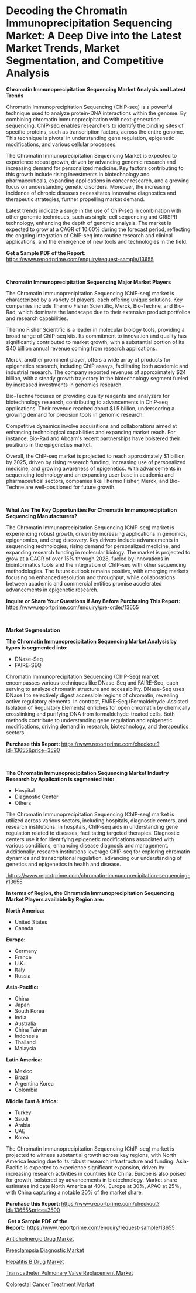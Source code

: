 <p><h1>Decoding the Chromatin Immunoprecipitation Sequencing Market: A Deep Dive into the Latest Market Trends, Market Segmentation, and Competitive Analysis</h1></p><p><strong>Chromatin Immunoprecipitation Sequencing Market Analysis and Latest Trends</strong></p>
<p><p>Chromatin Immunoprecipitation Sequencing (ChIP-seq) is a powerful technique used to analyze protein-DNA interactions within the genome. By combining chromatin immunoprecipitation with next-generation sequencing, ChIP-seq enables researchers to identify the binding sites of specific proteins, such as transcription factors, across the entire genome. This technique is pivotal in understanding gene regulation, epigenetic modifications, and various cellular processes.</p><p>The Chromatin Immunoprecipitation Sequencing Market is expected to experience robust growth, driven by advancing genomic research and increasing demand for personalized medicine. Key factors contributing to this growth include rising investments in biotechnology and pharmaceuticals, expanding applications in cancer research, and a growing focus on understanding genetic disorders. Moreover, the increasing incidence of chronic diseases necessitates innovative diagnostics and therapeutic strategies, further propelling market demand.</p><p>Latest trends indicate a surge in the use of ChIP-seq in combination with other genomic techniques, such as single-cell sequencing and CRISPR technology, enhancing the depth of genomic analysis. The market is expected to grow at a CAGR of 10.00% during the forecast period, reflecting the ongoing integration of ChIP-seq into routine research and clinical applications, and the emergence of new tools and technologies in the field.</p></p>
<p><strong>Get a Sample PDF of the Report:&nbsp;</strong> <a href="https://www.reportprime.com/enquiry/request-sample/13655?utm_campaign=1873&utm_medium=2&utm_source=Github&utm_content=ia&utm_term=20032025&utm_id=chromatin-immunoprecipitation-sequencing">https://www.reportprime.com/enquiry/request-sample/13655</a></p>
<p>&nbsp;</p>
<p><strong>Chromatin Immunoprecipitation Sequencing Major Market Players</strong></p>
<p><p>The Chromatin Immunoprecipitation Sequencing (ChIP-seq) market is characterized by a variety of players, each offering unique solutions. Key companies include Thermo Fisher Scientific, Merck, Bio-Techne, and Bio-Rad, which dominate the landscape due to their extensive product portfolios and research capabilities.</p><p>Thermo Fisher Scientific is a leader in molecular biology tools, providing a broad range of ChIP-seq kits. Its commitment to innovation and quality has significantly contributed to market growth, with a substantial portion of its $40 billion annual revenue coming from research applications.</p><p>Merck, another prominent player, offers a wide array of products for epigenetics research, including ChIP assays, facilitating both academic and industrial research. The company reported revenues of approximately $24 billion, with a steady growth trajectory in the biotechnology segment fueled by increased investments in genomics research.</p><p>Bio-Techne focuses on providing quality reagents and analyzers for biotechnology research, contributing to advancements in ChIP-seq applications. Their revenue reached about $1.5 billion, underscoring a growing demand for precision tools in genomic research.</p><p>Competitive dynamics involve acquisitions and collaborations aimed at enhancing technological capabilities and expanding market reach. For instance, Bio-Rad and Abcam's recent partnerships have bolstered their positions in the epigenetics market.</p><p>Overall, the ChIP-seq market is projected to reach approximately $1 billion by 2025, driven by rising research funding, increasing use of personalized medicine, and growing awareness of epigenetics. With advancements in sequencing technology and an expanding user base in academia and pharmaceutical sectors, companies like Thermo Fisher, Merck, and Bio-Techne are well-positioned for future growth.</p></p>
<p>&nbsp;</p>
<p><strong>What Are The Key Opportunities For Chromatin Immunoprecipitation Sequencing Manufacturers?</strong></p>
<p><p>The Chromatin Immunoprecipitation Sequencing (ChIP-seq) market is experiencing robust growth, driven by increasing applications in genomics, epigenomics, and drug discovery. Key drivers include advancements in sequencing technologies, rising demand for personalized medicine, and expanding research funding in molecular biology. The market is projected to grow at a CAGR of over 15% through 2028, fueled by innovations in bioinformatics tools and the integration of ChIP-seq with other sequencing methodologies. The future outlook remains positive, with emerging markets focusing on enhanced resolution and throughput, while collaborations between academic and commercial entities promise accelerated advancements in epigenetic research.</p></p>
<p><strong>Inquire or Share Your Questions If Any Before Purchasing This Report:</strong> <a href="https://www.reportprime.com/enquiry/pre-order/13655?utm_campaign=1873&utm_medium=2&utm_source=Github&utm_content=ia&utm_term=20032025&utm_id=chromatin-immunoprecipitation-sequencing">https://www.reportprime.com/enquiry/pre-order/13655</a></p>
<p>&nbsp;</p>
<p><strong>Market Segmentation</strong></p>
<p><strong>The Chromatin Immunoprecipitation Sequencing Market Analysis by types is segmented into:</strong></p>
<p><ul><li>DNase-Seq</li><li>FAIRE-SEQ</li></ul></p>
<p><p>Chromatin Immunoprecipitation Sequencing (ChIP-Seq) market encompasses various techniques like DNase-Seq and FAIRE-Seq, each serving to analyze chromatin structure and accessibility. DNase-Seq uses DNase I to selectively digest accessible regions of chromatin, revealing active regulatory elements. In contrast, FAIRE-Seq (Formaldehyde-Assisted Isolation of Regulatory Elements) enriches for open chromatin by chemically crosslinking and purifying DNA from formaldehyde-treated cells. Both methods contribute to understanding gene regulation and epigenetic modifications, driving demand in research, biotechnology, and therapeutics sectors.</p></p>
<p><strong>Purchase this Report:&nbsp;</strong><a href="https://www.reportprime.com/checkout?id=13655&price=3590&utm_campaign=1873&utm_medium=2&utm_source=Github&utm_content=ia&utm_term=20032025&utm_id=chromatin-immunoprecipitation-sequencing">https://www.reportprime.com/checkout?id=13655&price=3590</a></p>
<p>&nbsp;</p>
<p><strong>The Chromatin Immunoprecipitation Sequencing Market Industry Research by Application is segmented into:</strong></p>
<p><ul><li>Hospital</li><li>Diagnostic Center</li><li>Others</li></ul></p>
<p><p>The Chromatin Immunoprecipitation Sequencing (ChIP-seq) market is utilized across various sectors, including hospitals, diagnostic centers, and research institutions. In hospitals, ChIP-seq aids in understanding gene regulation related to diseases, facilitating targeted therapies. Diagnostic centers use it for identifying epigenetic modifications associated with various conditions, enhancing disease diagnosis and management. Additionally, research institutions leverage ChIP-seq for exploring chromatin dynamics and transcriptional regulation, advancing our understanding of genetics and epigenetics in health and disease.</p></p>
<p><a href="https://www.reportprime.com/chromatin-immunoprecipitation-sequencing-r13655?utm_campaign=1873&utm_medium=2&utm_source=Github&utm_content=ia&utm_term=20032025&utm_id=chromatin-immunoprecipitation-sequencing">&nbsp;https://www.reportprime.com/chromatin-immunoprecipitation-sequencing-r13655</a></p>
<p><strong>In terms of Region, the Chromatin Immunoprecipitation Sequencing Market Players available by Region are:</strong></p>
<p>
    <p> <strong> North America: </strong>
        <ul>
            <li>United States</li>
            <li>Canada</li>
        </ul>
        </p> 
    <p> <strong> Europe: </strong>
        <ul>
            <li>Germany</li>
            <li>France</li>
            <li>U.K.</li>
            <li>Italy</li>
            <li>Russia</li>
        </ul>
        </p> 
    <p> <strong> Asia-Pacific: </strong>
        <ul>
            <li>China</li>
            <li>Japan</li>
            <li>South Korea</li>
            <li>India</li>
            <li>Australia</li>
            <li>China Taiwan</li>
            <li>Indonesia</li>
            <li>Thailand</li>
            <li>Malaysia</li>
        </ul>
        </p> 
    <p> <strong> Latin America: </strong>
        <ul>
            <li>Mexico</li>
            <li>Brazil</li>
            <li>Argentina Korea</li>
            <li>Colombia</li>
        </ul>
        </p> 
    <p> <strong> Middle East & Africa: </strong>
        <ul>
            <li>Turkey</li>
            <li>Saudi</li>
            <li>Arabia</li>
            <li>UAE</li>
            <li>Korea</li>
        </ul>
    </p>
    </p>
<p><p>The Chromatin Immunoprecipitation Sequencing (ChIP-seq) market is projected to witness substantial growth across key regions, with North America leading due to its robust research infrastructure and funding. Asia-Pacific is expected to experience significant expansion, driven by increasing research activities in countries like China. Europe is also poised for growth, bolstered by advancements in biotechnology. Market share estimates indicate North America at 40%, Europe at 30%, APAC at 25%, with China capturing a notable 20% of the market share.</p></p>
<p><strong>Purchase this Report: </strong><a href="https://www.reportprime.com/checkout?id=13655&price=3590&utm_campaign=1873&utm_medium=2&utm_source=Github&utm_content=ia&utm_term=20032025&utm_id=chromatin-immunoprecipitation-sequencing">https://www.reportprime.com/checkout?id=13655&price=3590</a></p>
<p>&nbsp;<strong>Get a Sample PDF of the Report:&nbsp;&nbsp;</strong><a href="https://www.reportprime.com/enquiry/request-sample/13655?utm_campaign=1873&utm_medium=2&utm_source=Github&utm_content=ia&utm_term=20032025&utm_id=chromatin-immunoprecipitation-sequencing">https://www.reportprime.com/enquiry/request-sample/13655</a></p>
<p><strong></strong></p>
<p><p><a href="https://github.com/achilekirwan/Market-Research-Report-List-1/blob/main/anticholinergic-drug-market.md?utm_campaign=1873&utm_medium=2&utm_source=Github&utm_content=ia&utm_term=20032025&utm_id=chromatin-immunoprecipitation-sequencing">Anticholinergic Drug Market</a></p><p><a href="https://github.com/artussavasrv/Market-Research-Report-List-1/blob/main/preeclampsia-diagnostic-market.md?utm_campaign=1873&utm_medium=2&utm_source=Github&utm_content=ia&utm_term=20032025&utm_id=chromatin-immunoprecipitation-sequencing">Preeclampsia Diagnostic Market</a></p><p><a href="https://github.com/yosenadhler/Market-Research-Report-List-1/blob/main/hepatitis-b-drug-market.md?utm_campaign=1873&utm_medium=2&utm_source=Github&utm_content=ia&utm_term=20032025&utm_id=chromatin-immunoprecipitation-sequencing">Hepatitis B Drug Market</a></p><p><a href="https://github.com/bettysbozer/Market-Research-Report-List-1/blob/main/transcatheter-pulmonary-valve-replacement-market.md?utm_campaign=1873&utm_medium=2&utm_source=Github&utm_content=ia&utm_term=20032025&utm_id=chromatin-immunoprecipitation-sequencing">Transcatheter Pulmonary Valve Replacement Market</a></p><p><a href="https://github.com/abbasgwiltke/Market-Research-Report-List-1/blob/main/colorectal-cancer-treatment-market.md?utm_campaign=1873&utm_medium=2&utm_source=Github&utm_content=ia&utm_term=20032025&utm_id=chromatin-immunoprecipitation-sequencing">Colorectal Cancer Treatment Market</a></p></p>